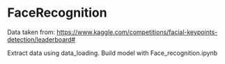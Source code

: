 # FaceRecognition
Data taken from: https://www.kaggle.com/competitions/facial-keypoints-detection/leaderboard#

Extract data using data_loading. Build model with Face_recognition.ipynb
